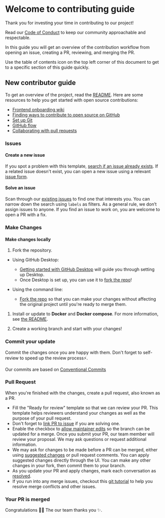 # Welcome to contributing guide

Thank you for investing your time in contributing to our project!

Read our
[Code of Conduct](https://www.contributor-covenant.org/version/2/0/code_of_conduct/)
to keep our community approachable and respectable.

In this guide you will
get an overview of the contribution
workflow from opening an issue, creating a PR, reviewing, and merging the PR.

Use the table of contents icon on the top left corner
of this document to get to a specific section of this guide quickly.

## New contributor guide

To get an overview of the project,
read the [README](README.md). Here are some resources
to help you get started with open source contributions:

- [Frontend onboarding wiki](https://github.com/VilnaCRM-Org/website/wiki/Onboarding)
- [Finding ways to contribute to open source on GitHub](https://docs.github.com/en/get-started/exploring-projects-on-github/finding-ways-to-contribute-to-open-source-on-github)
- [Set up Git](https://docs.github.com/en/get-started/quickstart/set-up-git)
- [GitHub flow](https://docs.github.com/en/get-started/quickstart/github-flow)
- [Collaborating with pull requests](https://docs.github.com/en/github/collaborating-with-pull-requests)

### Issues

#### Create a new issue

If you spot a problem with this template,
[search if an issue already exists](https://docs.github.com/en/github/searching-for-information-on-github/searching-on-github/searching-issues-and-pull-requests#search-by-the-title-body-or-comments).
If a related issue doesn't exist, you can open a new issue using a relevant [issue form](https://github.com/VilnaCRM-Org/website/issues/new).

#### Solve an issue

Scan through our [existing issues](https://github.com/VilnaCRM-Org/website/issues)
to find one that interests you. You can narrow down the search using `labels` as filters.
As a general rule, we don’t assign issues to anyone.
If you find an issue to work on, you are welcome to open a PR with a fix.

### Make Changes

#### Make changes locally

1. Fork the repository.

- Using GitHub Desktop:

  - [Getting started with GitHub Desktop](https://desktop.github.com/download/)
    will guide you through setting up Desktop.
  - Once Desktop is set up, you can use
    it to [fork the repo](https://docs.github.com/en/desktop/contributing-and-collaborating-using-github-desktop/cloning-and-forking-repositories-from-github-desktop)!

- Using the command line:
  - [Fork the repo](https://docs.github.com/en/github/getting-started-with-github/fork-a-repo#fork-an-example-repository)
    so that you can make your changes without affecting the original project until
    you're ready to merge them.

1. Install or update to **Docker** and **Docker compose**. For more information, see [the README](README.md).

2. Create a working branch and start with your changes!

### Commit your update

Commit the changes once you are happy with them.
Don't forget to self-review to speed up the review process:zap:.

Our commits are based on [Conventional Commits](https://www.conventionalcommits.org/en/v1.0.0/)

### Pull Request

When you're finished with the changes, create a pull request, also known as a PR.

- Fill the "Ready for review" template so that we can
  review your PR. This template helps reviewers understand your changes as well
  as the purpose of your pull request.
- Don't forget to [link PR to issue](https://docs.github.com/en/issues/tracking-your-work-with-issues/linking-a-pull-request-to-an-issue)
  if you are solving one.
- Enable the checkbox to [allow maintainer edits](https://docs.github.com/en/github/collaborating-with-issues-and-pull-requests/allowing-changes-to-a-pull-request-branch-created-from-a-fork)
  so the branch can be updated for a merge. Once you submit your PR, our team member
  will review your proposal. We may ask questions or request additional information.
- We may ask for changes to be made before a PR can be merged, either using
  [suggested changes](https://docs.github.com/en/github/collaborating-with-issues-and-pull-requests/incorporating-feedback-in-your-pull-request)
  or pull request comments. You can apply suggested changes directly through the UI.
  You can make any other changes in your fork, then commit them to your branch.
- As you update your PR and apply changes, mark each conversation as
  [resolved](https://docs.github.com/en/github/collaborating-with-issues-and-pull-requests/commenting-on-a-pull-request#resolving-conversations).
- If you run into any merge issues, checkout this
  [git tutorial](https://github.com/skills/resolve-merge-conflicts) to help you
  resolve merge conflicts and other issues.

### Your PR is merged

Congratulations :tada::tada: The our team thanks you :sparkles:.
